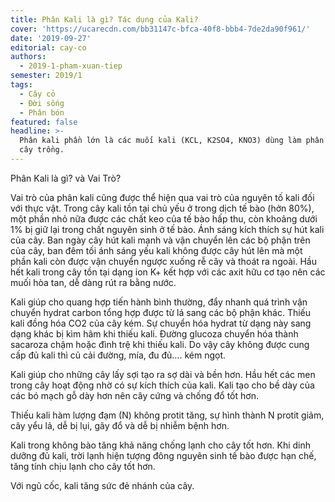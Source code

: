 ```yaml
---
title: Phân Kali là gì? Tác dụng của Kali?
cover: 'https://ucarecdn.com/bb31147c-bfca-40f8-bbb4-7de2da90f961/'
date: '2019-09-27'
editorial: cay-co
authors:
  - 2019-1-pham-xuan-tiep
semester: 2019/1
tags:
  - Cây cỏ
  - Đời sống
  - Phân bón
featured: false
headline: >-
  Phân kali phần lớn là các muối kali (KCL, K2SO4, KNO3) dùng làm phân bón cho
  cây trồng.
---
```

Phân Kali là gì? và Vai Trò?

Vai trò của phân kali cũng được thể hiện qua vai trò của nguyên tố kali đối với thực vật. Trong cây kali tồn tại chủ yếu ở trong dịch tế bào (hởn 80%), một phần nhỏ nữa được các chất keo của tế bào hấp thu, còn khoảng dưới 1% bị giữ lại trong chất nguyên sinh ở tế bào. Ánh sáng kích thích sự hút kali của cây. Ban ngày cây hút kali mạnh và vận chuyển lên các bộ phận trên của cây, ban đêm tối ánh sáng yếu kali không được cây hút lên mà một phần kali còn được vận chuyển ngược xuống rễ cây và thoát ra ngoài. Hầu hết kali trong cây tồn tại dạng ion K+ kết hợp với các axit hữu cơ tạo nên các muối hòa tan, dễ dàng rút ra bằng nước.



Kali giúp cho quang hợp tiến hành bình thường, đẩy nhanh quá trình vận chuyển hydrat carbon tổng hợp được từ lá sang các bộ phận khác. Thiếu kali đồng hóa CO2 của cây kém. Sự chuyển hóa hydrat từ dạng này sang dạng khác bị kìm hãm khi thiếu kali. Đường glucoza chuyển hóa thành sacaroza chậm hoặc đình trệ khi thiếu kali. Do vậy cây không được cung cấp đủ kali thì củ cải đường, mía, đu đủ…. kém ngọt.



Kali giúp cho những cây lấy sợi tạo ra sợ dài và bền hơn. Hầu hết các men trong cây hoạt động nhờ có sự kích thích của kali. Kali tạo cho bề dày của các bó mạch gỗ dày hơn nên cây cứng và chống đổ tốt hơn.



Thiếu kali hàm lượng đạm (N) không protit tăng, sự hình thành N protit giảm, cây yểu lả, dễ bị lụi, gãy đổ và dễ bị nhiễm bệnh hơn.



Kali trong không bào tăng khả năng chống lạnh cho cây tốt hơn. Khi dinh dưỡng đủ kali, trời lạnh hiện tượng đông nguyên sinh tế bào được hạn chế, tăng tính chịu lạnh cho cây tốt hơn.



Với ngũ cốc, kali tăng sức đẻ nhánh của cây.

